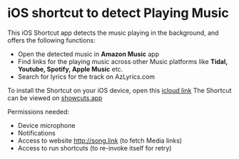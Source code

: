 # iOS shortcut to detect Playing Music
This iOS Shortcut app detects the music playing in the background, and offers the following functions:
- Open the detected music in **Amazon Music** app
- Find links for the playing music across other Music platforms like **Tidal, Youtube, Spotify, Apple Music** etc. 
- Search for lyrics for the track on AzLyrics.com 

To install the Shortcut on your iOS device, open this [icloud link](https://www.icloud.com/shortcuts/d711a98ccac44310a49895c62c502228) 
The Shortcut can be viewed on [showcuts.app](https://showcuts.app/share/view/d711a98ccac44310a49895c62c502228) 

Permissions needed:
- Device microphone
- Notifications
- Access to website http://song.link (to fetch Media links)
- Access to run shortcuts (to re-invoke itself for retry)


